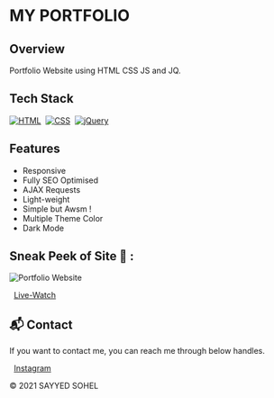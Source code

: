 # MY PORTFOLIO

## Overview
Portfolio Website using HTML CSS JS and JQ.

## Tech Stack
[![HTML](https://img.shields.io/badge/html5%20-%23E34F26.svg?&style=for-the-badge&logo=html5&logoColor=white)](https://github.com/sohez/sohez.github.io/search?l=html)&nbsp;
[![CSS](https://img.shields.io/badge/css3%20-%231572B6.svg?&style=for-the-badge&logo=css3&logoColor=white)](https://github.com/sohez/sohez.github.io/search?l=css)&nbsp;
[![jQuery](https://img.shields.io/badge/jquery-%230769AD.svg?style=for-the-badge&logo=jquery&logoColor=white)](https://github.com/sohez/sohez.github.io/search?l=javascript)

## Features

- Responsive 
- Fully SEO Optimised 
- AJAX Requests
- Light-weight
- Simple but Awsm !
- Multiple Theme Color
- Dark Mode


## Sneak Peek of Site 🙈 :
<img src="https://blogger.googleusercontent.com/img/b/R29vZ2xl/AVvXsEg5D4STkIPM4T0VKZMxvOaiHFB7Ax0-aKO-l9MxAtwsAYkT8bQLIuhKghBZ_48U-e71wu-VCNaN7D4Vf2yE1a3jXN3qRwonoLizjKjJz4cdyGHRYBkpJBcB9s4NO-X_7haNxPtkgt2Zfv6NNi_U6mP4aEDcUksV-jnELmN6atPU7sUpNV0Mhss87WTYQFQ/s1920/portfollio.png" alt="Portfolio Website" />

&nbsp;&nbsp;<a href="https://sohez.github.io/">Live-Watch</a>

<h2>📬 Contact</h2>

If you want to contact me, you can reach me through below handles.

&nbsp;&nbsp;<a href="https://www.instagram.com/sohel_code.py/">Instagram</a>

© 2021 SAYYED SOHEL

